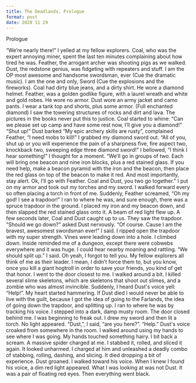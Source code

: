 ```yaml
---
title: The Deadlands, Prologue
format: post
date: 2020 11 29
---
```


Prologue

“We’re nearly there!” I yelled at my fellow explorers. Coal, who was the expert annoying miner, spent the last ten minutes complaining about how tired he was. Feather, the
arrogant archer was shooting pigs as we walked. Dust, the redstone genius, was fidgeting with repeaters and stuff. I am the OP most awesome and handsome swordsman, ever (Cue the dramatic music). I am the one and only, Sword (Cue the explosions and the fireworks). Coal had dirty blue jeans, and a dirty shirt. He wore a diamond helmet. Feather, was a golden godlike figure, with a laurel wreath and white and gold robes. He wore no armor. Dust wore an army jacket and camo pants. I wear a tank top and shorts, plus some armor. (Full enchanted diamond)
	I saw the towering structures of rocks and dirt and lava. The pictures in the books never put this to justice. Coal started to whine:
“Can we please set up camp and have some rest now, I’ll give you a diamond!”
“Shut up!” Dust barked
“My epic archery skills are rusty”, complained Feather, “I need mobs to kill!” I grabbed my diamond sword out. 
“All of you, shut up or you will experience the pain of a sharpness five, fire aspect two, knockback two, sweeping edge three diamond sword!” I bellowed, “I think I hear something!” I thought for a moment.
 “We’ll go in groups of two. Each will bring one beacon and nine iron blocks, plus a red stained glass. If you need help, make a beacon pyramid with the iron and the beacon, then place the red glass on top of the beacon to make it red. And most importantly, stay alert. Ok, I’ll go with Feather. Coal and Dust, you two go together.” 
I put on my armor and took out my torches and my sword. I walked forward every so often placing a torch in front of me. Suddenly, Feather screamed,
“Oh my god! I see a trapdoor!”
I ran to where he was, and sure enough, there was a spruce trapdoor in the ground. I placed my iron and my beacon down, and then slapped the red stained glass onto it. A beam of red light flew up. A few seconds later, Coal and Dust caught up to us. They saw the trapdoor.
“Should we go down?” asked Dust nervously. 
“Of course. Cause I am the bravest, awesomest swordsman ever!” I said. I ripped open the trapdoor with my super strength. Vines were leading down into a hole. I climbed down. Inside reminded me of a dungeon, except there were cobwebs everywhere and it was huge. I could hear nearby moaning and rattling. “We should split up.” I said. Oh yeah, I forgot to tell you. My fellow explorers all think of me as their leader.  I mean, I didn’t force them to, but you know, once you kill a giant hogtroll in order to save your friends, you kind of get that honor. I went to the door closest to me. I walked around a bit. I killed several slime skeletons, which are skeletons that shoot out slimes, and a zombie who was almost invincible. Suddenly, I heard Dust's voice yell:
“Help!”. My heart started hammering. If Dust died I would never be able to live with the guilt, because I got the idea of going to the Farlands, the idea of going down the trapdoor, and splitting up. I ran to where he was by tracking his voice.
I stepped into a dark, damp musty room. The door closed behind me. I was beginning to freak out. I drew my sword and then lit a torch. No light appeared. “Dust,”, I said, “are you here?”. 
“Help.” Dust's voice croaked from somewhere in the room. I walked around using my hands to see where I was going. My hands touched something hairy. I bit back a scream. A massive spider charged at me. I stabbed it, rolled, and sliced it again. It looked unharmed. I charged at him and unleashed a deadly combo of stabbing, rolling, dashing, and slicing. It died dropping a bit of experience. Dust groaned. I walked toward his voice. When I knew I found his voice, a dim red light appeared. What I was looking at was not Dust.
It was a pair of floating red eyes. Then everything went black.
